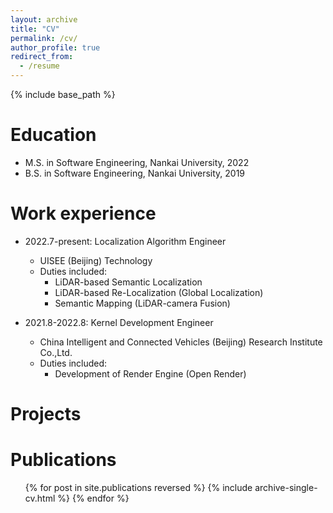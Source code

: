 ```yaml
---
layout: archive
title: "CV"
permalink: /cv/
author_profile: true
redirect_from:
  - /resume
---
```


{% include base_path %}

Education
======
* M.S. in Software Engineering, Nankai University, 2022
* B.S. in Software Engineering, Nankai University, 2019

Work experience
======
* 2022.7-present: Localization Algorithm Engineer
  * UISEE (Beijing) Technology
  * Duties included:
    * LiDAR-based Semantic Localization
    * LiDAR-based Re-Localization (Global Localization)
    * Semantic Mapping (LiDAR-camera Fusion)


* 2021.8-2022.8: Kernel Development Engineer
  * China Intelligent and Connected Vehicles (Beijing) Research Institute Co.,Ltd.
  * Duties included:
    * Development of Render Engine (Open Render)

Projects
======
  <!-- <ul>{% for post in site.projects reversed %}
    {% include archive-single-talk-cv.html %}
  {% endfor %}</ul> -->

Publications
======
  <ul>{% for post in site.publications reversed %}
    {% include archive-single-cv.html %}
  {% endfor %}</ul>

